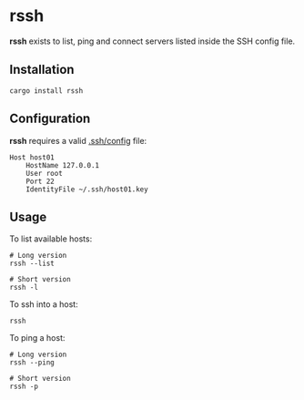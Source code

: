 # rssh

**rssh** exists to list, ping and connect servers listed inside the SSH config
file.

## Installation

```shell
cargo install rssh
```

## Configuration

**rssh** requires a valid [.ssh/config] file:

```config
Host host01
    HostName 127.0.0.1
    User root
    Port 22
    IdentityFile ~/.ssh/host01.key
```

## Usage

To list available hosts:

```shell
# Long version
rssh --list

# Short version
rssh -l
```

To ssh into a host:

```shell
rssh
```

To ping a host:

```shell
# Long version
rssh --ping

# Short version
rssh -p
```

[.ssh/config]: https://linux.die.net/man/5/ssh_config
